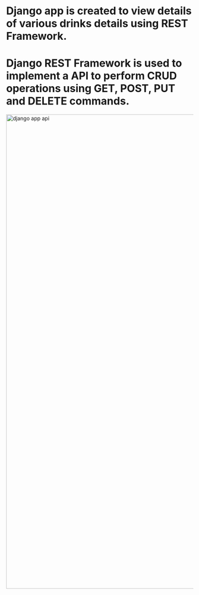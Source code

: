# Django app is created to view details of various drinks details using REST Framework.

# Django REST Framework is used to implement a API to perform CRUD operations using GET, POST, PUT and DELETE commands.





<img width="1278" alt="django app api" src="https://user-images.githubusercontent.com/59875147/220100584-97bcbbeb-2237-474d-913f-ec0595d7a856.png">
